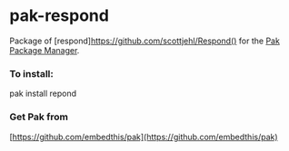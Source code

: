 pak-respond
===

Package of [respond]https://github.com/scottjehl/Respond() for the [Pak Package Manager](https://github.com/embedthis/pak).

### To install:

pak install repond

### Get Pak from

[https://github.com/embedthis/pak](https://github.com/embedthis/pak)
